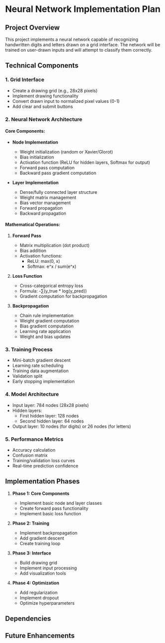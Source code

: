 # Neural Network Implementation Plan

## Project Overview
This project implements a neural network capable of recognizing handwritten digits and letters drawn on a grid interface. The network will be trained on user-drawn inputs and will attempt to classify them correctly.

## Technical Components

### 1. Grid Interface
- Create a drawing grid (e.g., 28x28 pixels)
- Implement drawing functionality
- Convert drawn input to normalized pixel values (0-1)
- Add clear and submit buttons

### 2. Neural Network Architecture
#### Core Components:
- **Node Implementation**
  - Weight initialization (random or Xavier/Glorot)
  - Bias initialization
  - Activation function (ReLU for hidden layers, Softmax for output)
  - Forward pass computation
  - Backward pass gradient computation

- **Layer Implementation**
  - Dense/fully connected layer structure
  - Weight matrix management
  - Bias vector management
  - Forward propagation
  - Backward propagation

#### Mathematical Operations:
1. **Forward Pass**
   - Matrix multiplication (dot product)
   - Bias addition
   - Activation functions:
     - ReLU: max(0, x)
     - Softmax: e^x / sum(e^x)

2. **Loss Function**
   - Cross-categorical entropy loss
   - Formula: -∑(y_true * log(y_pred))
   - Gradient computation for backpropagation

3. **Backpropagation**
   - Chain rule implementation
   - Weight gradient computation
   - Bias gradient computation
   - Learning rate application
   - Weight and bias updates

### 3. Training Process
- Mini-batch gradient descent
- Learning rate scheduling
- Training data augmentation
- Validation split
- Early stopping implementation

### 4. Model Architecture
- Input layer: 784 nodes (28x28 pixels)
- Hidden layers: 
  - First hidden layer: 128 nodes
  - Second hidden layer: 64 nodes
- Output layer: 10 nodes (for digits) or 26 nodes (for letters)

### 5. Performance Metrics
- Accuracy calculation
- Confusion matrix
- Training/validation loss curves
- Real-time prediction confidence

## Implementation Phases

1. **Phase 1: Core Components**
   - Implement basic node and layer classes
   - Create forward pass functionality
   - Implement basic loss function

2. **Phase 2: Training**
   - Implement backpropagation
   - Add gradient descent
   - Create training loop

3. **Phase 3: Interface**
   - Build drawing grid
   - Implement input processing
   - Add visualization tools

4. **Phase 4: Optimization**
   - Add regularization
   - Implement dropout
   - Optimize hyperparameters

## Dependencies


## Future Enhancements

